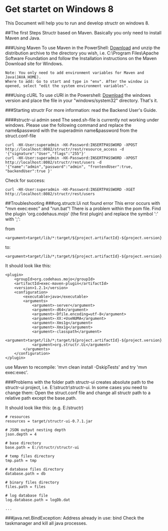 # Get startet on Windows 8
This Document will help you to run and develop structr on windows 8. 

##The first Steps
Structr based on Maven. Basically you only need to install Maven and Java.

###Using Maven
To use Maven in the PowerShell: [Download](http://maven.apache.org/download.cgi) and unzip the distribution archive to the directory you wish, i.e. C:\Program Files\Apache Software Foundation and follow the Installation instructions on the Maven Download site for Windows.

    Note: You only need to add environment variables for Maven and Java(JAVA_HOME). 
    Where to add: Go to start and type in "env". After the window is opened, select "edit the system environment variables".
###Using cURL
To use cURl in the Powershell: [Download](http://curl.haxx.se/download.html) the windows version and place the file in your "windows/system32" directory. That's it.

###Starting structr
For more information: read the Backend User's Guide.

####structr-ui admin seed
The seed.sh-file is currently not working under windows. Please use the following command and replace the name&password with the superadmin name&password from the struct.conf-file

    curl -HX-User:superadmin -HX-Password:INSERTPASSWORD -XPOST http://localhost:8082/structr/rest/resource_access -d '{"signature":"User","flags":"255"}'
    curl -HX-User:superadmin -HX-Password:INSERTPASSWORD -XPOST http://localhost:8082/structr/rest/users -d '{"name":"admin","password":"admin", "frontendUser":true, "backendUser":true }'

Check for success:

    curl -HX-User:superadmin -HX-Password:INSERTPASSWORD -XGET http://localhost:8082/structr/rest/users

##Troubleshooting
###org.structr.Ui not found error
This error occurs with "mvn exec:exec" and "run.bat"!
There is a problem within the pom file. Find the plugin 'org.codehaus.mojo' (the first plugin) and replace the symbol ':' with ';':

from

    <argument>target/lib/*:target/${project.artifactId}-${project.version}.jar</argument>

to: 

    <argument>target/lib/*;target/${project.artifactId}-${project.version}.jar</argument>

It should look like this: 

    <plugin>
        <groupId>org.codehaus.mojo</groupId>
        <artifactId>exec-maven-plugin</artifactId>
        <version>1.2.1</version>
        <configuration>
            <executable>java</executable>
            <arguments>
                <argument>-server</argument>
                <argument>-d64</argument>
                <argument>-Dfile.encoding=utf-8</argument>
                <argument>-XX:+UseNUMA</argument>
                <argument>-Xms1g</argument>
                <argument>-Xmx1g</argument>
                <argument>-classpath</argument>
                <argument>target/lib/*;target/${project.artifactId}-${project.version}.jar</argument>
                <argument>org.structr.Ui</argument>
            </arguments>
        </configuration>
    </plugin>

use Maven to recompile: 'mvn clean install -DskipTests' and try 'mvn exec:exec'. 

###Problems with the folder path
structr-ui creates absolute path to the structr-ui project, i.e. E:\structr\structr-ui. In some cases you need to change them: Open the struct.conf file and change all structr path to a relative path except the base.path. 

It should look like this: (e.g. E:/structr)

    # resources
    resources = target/structr-ui-0.7.1.jar

    # JSON output nesting depth
    json.depth = 4

    # base directory
    base.path = E:/structr/structr-ui

    # temp files directory
    tmp.path = tmp

    # database files directory
    database.path = db

    # binary files directory
    files.path = files

    # log database file
    log.database.path = logDb.dat

    ...

###java.net.BindException: Address already in use: bind
Check the taskmanager and kill all java processes.

